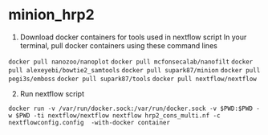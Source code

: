 # minion_hrp2

1. Download docker containers for tools used in nextflow script
   In your terminal, pull docker containers using these command lines

` docker pull nanozoo/nanoplot `
` docker pull mcfonsecalab/nanofilt `
` docker pull alexeyebi/bowtie2_samtools `
` docker pull supark87/minion `
` docker pull pegi3s/emboss `
` docker pull supark87/tools `
` docker pull nextflow/nextflow `

2. Run nextflow script

` docker run -v /var/run/docker.sock:/var/run/docker.sock -v $PWD:$PWD -w $PWD -ti nextflow/nextflow nextflow hrp2_cons_multi.nf -c nextflowconfig.config  -with-docker container `
